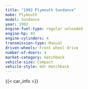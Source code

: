 ```yaml
---
title: "1992 Plymouth Sundance"
make: Plymouth
model: Sundance
year: 1992
engine-fuel-type: regular unleaded
engine-hp: 93
engine-cylinders: 4
transmission-type: Manual
driven-wheels: Front wheel drive
number-of-doors: 4
market-category: Hatchback
vehicle-size: Compact
vehicle-style: 4dr Hatchback
---
```


{{< car_info >}}
